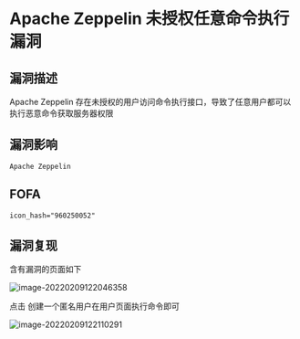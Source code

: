 # Apache Zeppelin 未授权任意命令执行漏洞

## 漏洞描述

Apache Zeppelin 存在未授权的用户访问命令执行接口，导致了任意用户都可以执行恶意命令获取服务器权限

## 漏洞影响

```
Apache Zeppelin
```

## FOFA

```
icon_hash="960250052"
```

## 漏洞复现

含有漏洞的页面如下

![image-20220209122046358](https://typora-1308934770.cos.ap-beijing.myqcloud.com/202202091220423.png)



点击 创建一个匿名用户在用户页面执行命令即可

![image-20220209122110291](https://typora-1308934770.cos.ap-beijing.myqcloud.com/202202091221386.png)